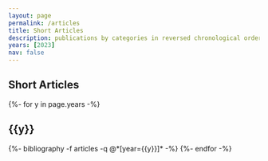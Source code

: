 ```yaml
---
layout: page
permalink: /articles
title: Short Articles
description: publications by categories in reversed chronological order
years: [2023]
nav: false
---
```


<div class="publications">
  <h2 class="pub-type">Short Articles</h2>
    {%- for y in page.years -%}
      <h2 class="year">{{y}}</h2>
      {%- bibliography -f articles -q @*[year={{y}}]* -%}
    {%- endfor -%}
</div>